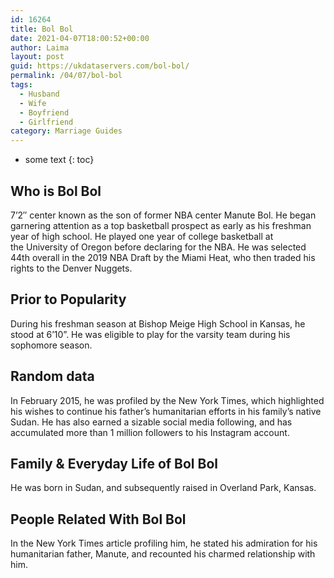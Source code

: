 ```yaml
---
id: 16264
title: Bol Bol
date: 2021-04-07T18:00:52+00:00
author: Laima
layout: post
guid: https://ukdataservers.com/bol-bol/
permalink: /04/07/bol-bol
tags:
  - Husband
  - Wife
  - Boyfriend
  - Girlfriend
category: Marriage Guides
---
```


* some text
{: toc}


## Who is Bol Bol
                  
                  
                  
7&#8217;2&#8243; center known as the son of former NBA center Manute Bol. He began garnering attention as a top basketball prospect as early as his freshman year of high school. He played one year of college basketball at the University of Oregon before declaring for the NBA. He was selected 44th overall in the 2019 NBA Draft by the Miami Heat, who then traded his rights to the Denver Nuggets. 
                  
              
            
              
            
                
                
                
## Prior to Popularity
                  
                  
                  
During his freshman season at Bishop Meige High School in Kansas, he stood at 6&#8217;10&#8221;. He was eligible to play for the varsity team during his sophomore season.
                  
              
            
              
            
                
                
                
## Random data
                  
                  
                  
In February 2015, he was profiled by the New York Times, which highlighted his wishes to continue his father&#8217;s humanitarian efforts in his family&#8217;s native Sudan. He has also earned a sizable social media following, and has accumulated more than 1 million followers to his Instagram account.
                  
              
            
              
            
                
                
                
## Family & Everyday Life of Bol Bol
                  
                  
                  
He was born in Sudan, and subsequently raised in Overland Park, Kansas.
                  
              
            
              
            
                
                
                
## People Related With Bol Bol
                  
                  
                  
In the New York Times article profiling him, he stated his admiration for his humanitarian father, Manute, and recounted his charmed relationship with him.
                  
              
            
              
            
                
              
            
              
              
            
            
              
            
          
          
          